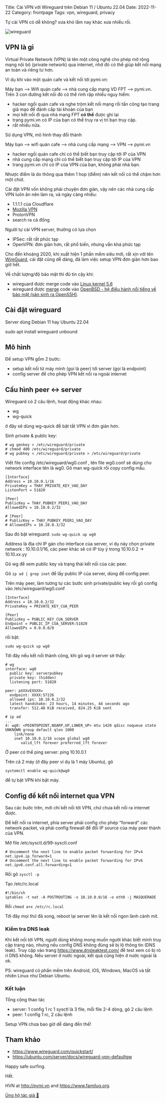 Title: Cài VPN với Wireguard trên Debian 11 / Ubuntu 22.04
Date: 2022-11-22
Category: frontpage
Tags: vpn, wireguard, privacy

Tự cài VPN có dễ không? xưa khó lắm nay khác xưa nhiều rồi.

![wireguard]({static}/images/wireguard.png)

## VPN là gì
Virtual Private Network (VPN) là tên một công nghệ cho phép mở rộng mạng nội bộ (private network) qua internet, nhờ đó có thể giúp kết nối mạng an toàn và riêng tư hơn.

Ví dụ khi vào một quán cafe và kết nối tới pymi.vn:

Máy bạn --> Wifi quán cafe --> nhà cung cấp mạng VD FPT --> pymi.vn. Trên 3 con đường kết nối đó có thể rình rập nhiều nguy hiểm:

- hacker ngồi quán cafe và nghe trộm kết nối mạng rồi tấn công tạo trang giả mạo để đánh cắp tài khoản của bạn
- mọi kết nối đi qua nhà mạng FPT **có thể** được ghi lại
- trang pymi.vn có IP của bạn có thể truy ra vị trí bạn truy cập.
- rất nhiều nữa.

Sử dụng VPN, mô hình thay đổi thành

Máy bạn --> wifi quán cafe --> nhà cung cấp mạng --> VPN --> pymi.vn

- hacker ngồi quán cafe chỉ có thể biết bạn truy cập tới IP của VPN
- nhà cung cấp mạng chỉ có thể biết bạn truy cập tới IP của VPN
- trang pymi.vn chỉ có IP của VPN của bạn, không phải nhà bạn.

Nhược điểm là do thông qua thêm 1 hop (điểm) nên kết nối có thể chậm hơn một chút.

Cài đặt VPN vốn không phải chuyện đơn giản, vậy nên các nhà cung cấp VPN luôn ăn nên làm ra, và ngày càng nhiều:

- 1.1.1.1 của Cloudflare
- [Mozilla VPN](https://www.mozilla.org/en-US/products/vpn/more/what-is-a-vpn/)
- ProtonVPN
- search ra cả đống

Người tự cài VPN server, thường có lựa chọn
- IPSec: rất rất phức tạp
- OpenVPN: đơn giản hơn, rất phổ biến, nhưng vẫn khá phức tạp

Cho đến khoảng 2020, khi xuất hiện 1 phần mềm siêu mới, rất xịn với tên [WireGuard](https://www.wireguard.com/), cài đặt cũng dễ dàng, đã làm việc setup VPN đơn giản hơn bao giờ hết.

Về chất lượng/độ bảo mật thì đủ tin cậy khi:

- wireguard được merge code vào [Linux kernel 5.6](https://github.com/torvalds/linux/commit/bd2463ac7d7ec51d432f23bf0e893fb371a908cd)
- wireguard được [merge](https://lists.zx2c4.com/pipermail/wireguard/2020-June/005588.html) code vào [OpenBSD - hệ điều hành nổi tiếng về bảo mật (sản sinh ra OpenSSH)](/tags.html#openbsd-ref).

## Cài đặt wireguard
Server dùng Debian 11 hay Ubuntu 22.04

sudo apt install wireguard unbound

## Mô hình
Để setup VPN gồm 2 bước:
- setup kết nối từ máy mình (gọi là peer) tới server (gọi là endpoint)
- config server để cho phép VPN kết nối ra ngoài internet

## Cấu hình peer <-> server
Wireguard có 2 câu lệnh, hoạt động khác nhau:

- wg
- wg-quick

ở đây sẽ dùng wg-quick để bật tắt VPN vì đơn giản hơn.

Sinh private & public key:

```
# wg genkey > /etc/wireguard/private
# chmod 400 /etc/wireguard/private
# wg pubkey < /etc/wireguard/private > /etc/wireguard/private
```

Viết file config /etc/wireguard/wg0.conf , tên file wg0.conf sẽ dùng cho network interface tên là wg0.
Gõ man wg-quick rồi copy config mẫu.

```
[Interface]
Address = 10.10.0.1/16
PrivateKey = THAY_PRIVATE_KEY_VAO_DAY
ListenPort = 51820

[Peer]
PublicKey = THAY_PUBKEY_PEER1_VAO_DAY
AllowedIPs = 10.10.0.2/32

# [Peer]
# PublicKey = THAY_PUBKEY_PEER1_VAO_DAY
# AllowedIPs = 10.10.0.3/32
```

Sau đó bật wireguard: `sudo wg-quick up wg0`

Address là địa chỉ IP gán cho interface của server, ví dụ này chọn private network : 10.10.0.1/16, các peer khác sẽ có IP tùy ý trong 10.10.0.2 -> 10.10.xx.yy


Gõ wg để xem public key và trạng thái kết nối của các peer.

Gõ `ip ad | grep inet` để lấy public IP của server, dùng để config peer.

Trên máy peer, làm tương tự các bước sinh private/public key rồi gõ config vào /etc/wireguard/wg0.conf

```
[Interface]
Address = 10.10.0.2/32
PrivateKey = PRIVATE_KEY_CUA_PEER

[Peer]
PublicKey = PUBLIC_KEY_CUA_SERVER
Endpoint = PUBLIC_IP_CUA_SERVER:51820
AllowedIPs = 0.0.0.0/0
```
rồi bật:

```
sudo wg-quick up wg0
```

Tới đây nếu kết nối thành công, khi gõ wg ở server sẽ thấy:

```
# wg
interface: wg0
  public key: serverpubkey
  private key: (hidden)
  listening port: 51820

peer: pXXXvEXXXX=
  endpoint: XXXX:57226
  allowed ips: 10.10.0.2/32
  latest handshake: 23 hours, 14 minutes, 44 seconds ago
  transfer: 512.48 KiB received, 824.25 KiB sent

# ip ad
...
4: wg0: <POINTOPOINT,NOARP,UP,LOWER_UP> mtu 1420 qdisc noqueue state UNKNOWN group default qlen 1000
    link/none
    inet 10.10.0.1/16 scope global wg0
       valid_lft forever preferred_lft forever
```

Ở peer có thể ping server: ping 10.10.0.1

Trên cả 2 máy (ở đây peer ví dụ là 1 máy Ubuntu), gõ
```
systemctl enable wg-quick@wg0
```
để tự bật VPN khi bật máy.

## Config để kết nối internet qua VPN
Sau các bước trên, mới chỉ kết nối tới VPN, chứ chưa kết nối ra internet được.

Để kết nối ra internet, phía server phải config cho phép "forward" các network packet, và phải config firewall để đổi IP source của máy peer thành của VPN.

Mở file /etc/sysctl.d/99-sysctl.conf
```
# Uncomment the next line to enable packet forwarding for IPv4
net.ipv4.ip_forward=1
# Uncomment the next line to enable packet forwarding for IPv6
net.ipv6.conf.all.forwarding=1
```
Rồi gõ `sysctl -p`

Tạo /etc/rc.local
```
#!/bin/sh
iptables -t nat -A POSTROUTING -s 10.10.0.0/16 -o eth0 -j MASQUERADE
```
Rồi `chmod a+x /etc/rc.local`

Tới đây mọi thứ đã xong, reboot lại server lên là kết nối ngon lành cành mít.

### Kiểm tra DNS leak
Khi kết nối tới VPN, người dùng không mong muốn người khác biết mình truy cập trang nào, nhưng nếu config DNS không đúng sẽ bị lộ thông tin (DNS leak).
Truy cập vào trang <https://www.dnsleaktest.com/> để test xem có bị rò rỉ DNS không. Nếu server ở nước ngoài, kết quả cũng hiện ở nước ngoài là ok.

PS: wireguard có phần mềm trên Android, iOS, Windows, MacOS và tất nhiên Linux như Debian Ubuntu.

### Kết luận
Tổng cộng thao tác

- server: 1 config 1 rc 1 sysctl là 3 file, mỗi file 2-4 dòng, gõ 2 câu lệnh
- peer: 1 config 1 rc, 2 câu lệnh

Setup VPN chưa bao giờ dễ dàng đến thế!

## Tham khảo
- <https://www.wireguard.com/quickstart/>
- <https://ubuntu.com/server/docs/wireguard-vpn-defaultgw>

Happy safe surfing.

Hết.

HVN at http://pymi.vn and https://www.familug.org.

[Ủng hộ tác giả 🍺](https://www.familug.org/p/ung-ho.html)
